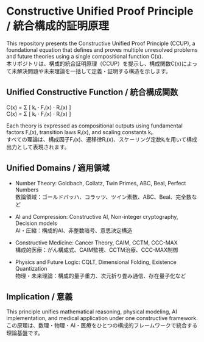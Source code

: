 # Constructive Unified Proof Principle / 統合構成的証明原理

This repository presents the Constructive Unified Proof Principle (CCUP), a foundational equation that defines and proves multiple unresolved problems and future theories using a single compositional function C(x).  
本リポジトリは、構成的統合証明原理（CCUP）を提示し、構成関数C(x)によって未解決問題や未来理論を一括して定義・証明する構造を示します。

## Unified Constructive Function / 統合構成関数

C(x) = Σ [ kᵢ · Fᵢ(x) · Rᵢ(x) ]  
C(x) = Σ [ kᵢ · Fᵢ(x) · Rᵢ(x) ]

Each theory is expressed as compositional outputs using fundamental factors Fᵢ(x), transition laws Rᵢ(x), and scaling constants kᵢ.  
すべての理論は、構成因子Fᵢ(x)、遷移律Rᵢ(x)、スケーリング定数kᵢを用いて構成出力として表現されます。

## Unified Domains / 適用領域

- Number Theory: Goldbach, Collatz, Twin Primes, ABC, Beal, Perfect Numbers  
  数論領域：ゴールドバッハ、コラッツ、ツイン素数、ABC、Beal、完全数など

- AI and Compression: Constructive AI, Non-integer cryptography, Decision models  
  AI・圧縮：構成的AI、非整数暗号、意思決定構造

- Constructive Medicine: Cancer Theory, CAIM, CCTM, CCC-MAX  
  構成的医療：がん構成式、CAIM監視、CCTM治療、CCC-MAX制御

- Physics and Future Logic: CQLT, Dimensional Folding, Existence Quantization  
  物理・未来理論：構成的量子重力、次元折り畳み通信、存在量子化など

## Implication / 意義

This principle unifies mathematical reasoning, physical modeling, AI implementation, and medical application under one constructive framework.  
この原理は、数理・物理・AI・医療をひとつの構成的フレームワークで統合する理論基盤です。
